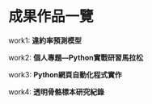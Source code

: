 # 成果作品一覽

work1:  **違約率預測模型**

work2:  **個人專題―Python實戰研習馬拉松**

work3:  **Python網頁自動化程式實作**

work4:  **透明骨骼標本研究紀錄**

